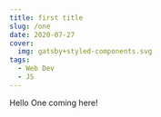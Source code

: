 ```yaml
---
title: first title
slug: /one
date: 2020-07-27
cover:
  img: gatsby+styled-components.svg
tags:
  - Web Dev
  - JS
---
```


Hello One coming here!

